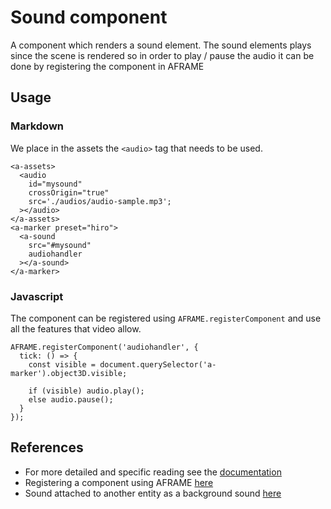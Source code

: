 # Sound component
A component which renders a sound element. The sound elements plays since the scene is rendered so in order to play / pause the audio it can be done by registering the component in AFRAME

## Usage
### Markdown
We place in the assets the `<audio>` tag that needs to be used.
```
<a-assets>
  <audio
    id="mysound"
    crossOrigin="true"
    src='./audios/audio-sample.mp3';
  ></audio>
</a-assets>
<a-marker preset="hiro">
  <a-sound
    src="#mysound"
    audiohandler
  ></a-sound>
</a-marker>
```

### Javascript
The component can be registered using `AFRAME.registerComponent` and use all the features that video allow.
```
AFRAME.registerComponent('audiohandler', {
  tick: () => {
    const visible = document.querySelector('a-marker').object3D.visible;

    if (visible) audio.play();
    else audio.pause();
  }
});
```

## References
* For more detailed and specific reading see the [documentation](https://aframe.io/docs/1.0.0/primitives/a-sound.html)
* Registering a component using AFRAME [here](https://aframe.io/docs/1.0.0/introduction/writing-a-component.html)
* Sound attached to another entity as a background sound [here](https://aframe.io/docs/1.0.0/components/sound.html)
